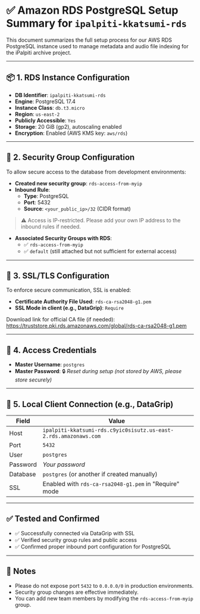 # ✅ Amazon RDS PostgreSQL Setup Summary for `ipalpiti-kkatsumi-rds`

This document summarizes the full setup process for our AWS RDS PostgreSQL instance used to manage metadata and audio file indexing for the iPalpiti archive project.

---

## 📦 1. RDS Instance Configuration

- **DB Identifier**: `ipalpiti-kkatsumi-rds`
- **Engine**: PostgreSQL 17.4
- **Instance Class**: `db.t3.micro`
- **Region**: `us-east-2`
- **Publicly Accessible**: `Yes`
- **Storage**: 20 GiB (gp2), autoscaling enabled
- **Encryption**: Enabled (AWS KMS key: `aws/rds`)

---

## 🔐 2. Security Group Configuration

To allow secure access to the database from development environments:

- **Created new security group**: `rds-access-from-myip`
- **Inbound Rule**:
  - **Type**: PostgreSQL
  - **Port**: 5432
  - **Source**: `<your_public_ip>/32` (CIDR format)

> ⚠️ Access is IP-restricted. Please add your own IP address to the inbound rules if needed.

- **Associated Security Groups with RDS**:
  - ✅ `rds-access-from-myip`
  - ✅ `default` (still attached but not sufficient for external access)

---

## 🔐 3. SSL/TLS Configuration

To enforce secure communication, SSL is enabled:

- **Certificate Authority File Used**: `rds-ca-rsa2048-g1.pem`
- **SSL Mode in client (e.g., DataGrip)**: `Require`

Download link for official CA file (if needed):  
https://truststore.pki.rds.amazonaws.com/global/rds-ca-rsa2048-g1.pem

---

## 🔑 4. Access Credentials

- **Master Username**: `postgres`
- **Master Password**: 🔒 _Reset during setup (not stored by AWS, please store securely)_

---

## 🧪 5. Local Client Connection (e.g., DataGrip)

| Field     | Value                                                                 |
|-----------|-----------------------------------------------------------------------|
| Host      | `ipalpiti-kkatsumi-rds.c9yic0sisutz.us-east-2.rds.amazonaws.com`      |
| Port      | `5432`                                                                |
| User      | `postgres`                                                            |
| Password  | _Your password_                                                       |
| Database  | `postgres` (or another if created manually)                           |
| SSL       | Enabled with `rds-ca-rsa2048-g1.pem` in "Require" mode                |

---

## ✅ Tested and Confirmed

- ✅ Successfully connected via DataGrip with SSL
- ✅ Verified security group rules and public access
- ✅ Confirmed proper inbound port configuration for PostgreSQL

---

## 🧠 Notes

- Please do not expose port `5432` to `0.0.0.0/0` in production environments.
- Security group changes are effective immediately.
- You can add new team members by modifying the `rds-access-from-myip` group.

